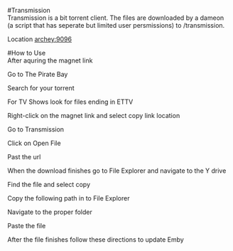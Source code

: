 #Transmission  
Transmission is a bit torrent client. The files are downloaded by a dameon (a script that has seperate but limited user persmissions) to /transmission.

Location [archey:9096](archey:9096)

#How to Use  
After aquring the magnet link

Go to The Pirate Bay

Search for your torrent

For TV Shows look for files ending in ETTV

Right-click on the magnet link and select copy link location

Go to Transmission

Click on Open File

Past the url

When the download finishes go to File Explorer and navigate to the Y drive

Find the file and select copy

Copy the following path in to File Explorer

Navigate to the proper folder

Paste the file

After the file finishes follow these directions to update Emby